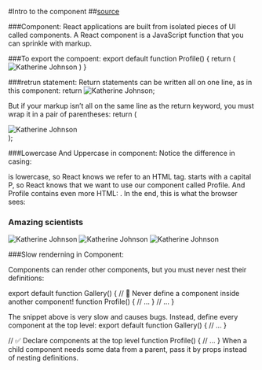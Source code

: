 #Intro to the component ##[source](https://react.dev/learn/your-first-component)

###Component: React applications are built from isolated pieces of UI called components. A React component is a JavaScript function that you can sprinkle with markup.

###To export the compoent:
export default function Profile() {
return (
<img
      src="https://i.imgur.com/MK3eW3Am.jpg"
      alt="Katherine Johnson"
    />
)
}

###retrun statement:
Return statements can be written all on one line, as in this component:
return <img src="https://i.imgur.com/MK3eW3As.jpg" alt="Katherine Johnson" />;

But if your markup isn’t all on the same line as the return keyword, you must wrap it in a pair of parentheses:
return (

  <div>
    <img src="https://i.imgur.com/MK3eW3As.jpg" alt="Katherine Johnson" />
  </div>
);

###Lowercase And Uppercase in component:
Notice the difference in casing:

<section> is lowercase, so React knows we refer to an HTML tag.
<Profile /> starts with a capital P, so React knows that we want to use our component called Profile.
And Profile contains even more HTML: <img />. In the end, this is what the browser sees:

<section>
  <h1>Amazing scientists</h1>
  <img src="https://i.imgur.com/MK3eW3As.jpg" alt="Katherine Johnson" />
  <img src="https://i.imgur.com/MK3eW3As.jpg" alt="Katherine Johnson" />
  <img src="https://i.imgur.com/MK3eW3As.jpg" alt="Katherine Johnson" />
</section>

###Slow renderning in Component:

Components can render other components, but you must never nest their definitions:

export default function Gallery() {
// 🔴 Never define a component inside another component!
function Profile() {
// ...
}
// ...
}

The snippet above is very slow and causes bugs. Instead, define every component at the top level:
export default function Gallery() {
// ...
}

// ✅ Declare components at the top level
function Profile() {
// ...
}
When a child component needs some data from a parent, pass it by props instead of nesting definitions.
